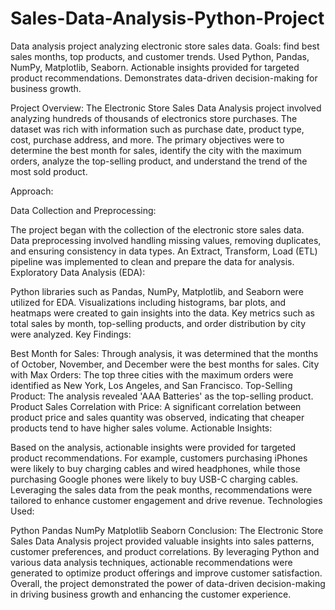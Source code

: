 # Sales-Data-Analysis-Python-Project
Data analysis project analyzing electronic store sales data. Goals: find best sales months, top products, and customer trends. Used Python, Pandas, NumPy, Matplotlib, Seaborn. Actionable insights provided for targeted product recommendations. Demonstrates data-driven decision-making for business growth.

Project Overview:
The Electronic Store Sales Data Analysis project involved analyzing hundreds of thousands of electronics store purchases. The dataset was rich with information such as purchase date, product type, cost, purchase address, and more. The primary objectives were to determine the best month for sales, identify the city with the maximum orders, analyze the top-selling product, and understand the trend of the most sold product.

Approach:

Data Collection and Preprocessing:

The project began with the collection of the electronic store sales data.
Data preprocessing involved handling missing values, removing duplicates, and ensuring consistency in data types.
An Extract, Transform, Load (ETL) pipeline was implemented to clean and prepare the data for analysis.
Exploratory Data Analysis (EDA):

Python libraries such as Pandas, NumPy, Matplotlib, and Seaborn were utilized for EDA.
Visualizations including histograms, bar plots, and heatmaps were created to gain insights into the data.
Key metrics such as total sales by month, top-selling products, and order distribution by city were analyzed.
Key Findings:

Best Month for Sales: Through analysis, it was determined that the months of October, November, and December were the best months for sales.
City with Max Orders: The top three cities with the maximum orders were identified as New York, Los Angeles, and San Francisco.
Top-Selling Product: The analysis revealed 'AAA Batteries' as the top-selling product.
Product Sales Correlation with Price: A significant correlation between product price and sales quantity was observed, indicating that cheaper products tend to have higher sales volume.
Actionable Insights:

Based on the analysis, actionable insights were provided for targeted product recommendations.
For example, customers purchasing iPhones were likely to buy charging cables and wired headphones, while those purchasing Google phones were likely to buy USB-C charging cables.
Leveraging the sales data from the peak months, recommendations were tailored to enhance customer engagement and drive revenue.
Technologies Used:

Python
Pandas
NumPy
Matplotlib
Seaborn
Conclusion:
The Electronic Store Sales Data Analysis project provided valuable insights into sales patterns, customer preferences, and product correlations. By leveraging Python and various data analysis techniques, actionable recommendations were generated to optimize product offerings and improve customer satisfaction. Overall, the project demonstrated the power of data-driven decision-making in driving business growth and enhancing the customer experience.
